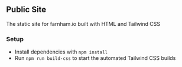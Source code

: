 ## Public Site

The static site for farnham.io built with HTML and Tailwind CSS

### Setup

- Install dependencies with `npm install`
- Run `npm run build-css` to start the automated Tailwind CSS builds
